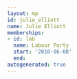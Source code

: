 ```yaml
---
layout: mp
id: julie_elliott
name: Julie Elliott
memberships:
- id: lab
  name: Labour Party
  start: '2010-06-08'
  end: 
autogenerated: true
---
```

